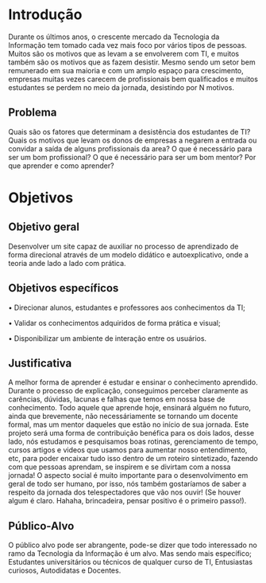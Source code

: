 # Introdução

Durante os últimos anos, o crescente mercado da Tecnologia da Informação tem tomado cada vez mais foco por vários tipos de pessoas. Muitos são os motivos que as levam a se envolverem com TI, e muitos também são os motivos que as fazem desistir. Mesmo sendo um setor bem remunerado em sua maioria e com um amplo espaço para crescimento, empresas muitas vezes carecem de profissionais bem qualificados e muitos estudantes se perdem no meio da jornada, desistindo por N motivos.

## Problema

Quais são os fatores que determinam a desistência dos estudantes de TI?
Quais os motivos que levam os donos de empresas a negarem a entrada ou convidar a saída de alguns profissionais da area?
O que é necessário para ser um bom profissional?
O que é necessário para ser um bom mentor?
Por que aprender e como aprender?


# Objetivos

## Objetivo geral

Desenvolver um site capaz de auxiliar no processo de aprendizado de forma direcional  através de um modelo didático e  autoexplicativo, onde a teoria ande lado a lado com prática. ​

## Objetivos específicos

• Direcionar alunos, estudantes e professores aos conhecimentos da TI;​

• Validar os conhecimentos adquiridos de forma prática e visual;​

• Disponibilizar um ambiente de interação entre os usuários.




## Justificativa

A melhor forma de aprender é estudar e ensinar o conhecimento aprendido. Durante o processo de explicação, conseguimos perceber claramente as carências, dúvidas, lacunas e falhas que temos em nossa base de conhecimento. Todo aquele que aprende hoje, ensinará alguém no futuro, ainda que brevemente, não necessáriamente se tornando um docente formal, mas um mentor daqueles que estão no início de sua jornada.
Este projeto será uma forma de contribuição benéfica para os dois lados, desse lado, nós estudamos e pesquisamos boas rotinas, gerenciamento de tempo, cursos artigos e videos que usamos para aumentar nosso entendimento, etc, para poder encaixar tudo isso dentro de um roteiro sintetizado, fazendo com que pessoas aprendam, se inspirem e se divirtam com a nossa jornada! O aspecto social é muito importante para o desenvolvimento em geral de todo ser humano, por isso, nós também gostaríamos de saber a respeito da jornada dos telespectadores que vão nos ouvir! (Se houver algum é claro. Hahaha, brincadeira, pensar positivo é o primeiro passo!).

## Público-Alvo

O público alvo pode ser abrangente, pode-se dizer que todo interessado no ramo da Tecnologia da Informação é um alvo. Mas sendo mais específico; Estudantes universitários ou técnicos de qualquer curso de TI, Entusiastas curiosos, Autodidatas e Docentes. 
